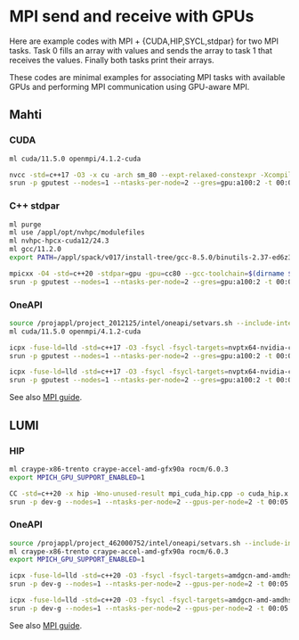 # MPI send and receive with GPUs

Here are example codes with MPI + {CUDA,HIP,SYCL,stdpar} for two MPI tasks.
Task 0 fills an array with values and sends the array to task 1 that receives the values.
Finally both tasks print their arrays.

These codes are minimal examples for associating MPI tasks with available GPUs and performing MPI communication using GPU-aware MPI.

## Mahti

### CUDA

```bash
ml cuda/11.5.0 openmpi/4.1.2-cuda

nvcc -std=c++17 -O3 -x cu -arch sm_80 --expt-relaxed-constexpr -Xcompiler "`mpicxx --showme:compile`" -lmpi mpi_cuda_hip.cpp -o cuda_hip.x
srun -p gputest --nodes=1 --ntasks-per-node=2 --gres=gpu:a100:2 -t 00:05:00 ./cuda_hip.x
```

### C++ stdpar

```bash
ml purge
ml use /appl/opt/nvhpc/modulefiles
ml nvhpc-hpcx-cuda12/24.3
ml gcc/11.2.0
export PATH=/appl/spack/v017/install-tree/gcc-8.5.0/binutils-2.37-ed6z3n/bin:$PATH

mpicxx -O4 -std=c++20 -stdpar=gpu -gpu=cc80 --gcc-toolchain=$(dirname $(which g++)) mpi_stdpar.cpp -o stdpar.x
srun -p gputest --nodes=1 --ntasks-per-node=2 --gres=gpu:a100:2 -t 00:05:00 ./stdpar.x
```

### OneAPI

```bash
source /projappl/project_2012125/intel/oneapi/setvars.sh --include-intel-llvm
ml cuda/11.5.0 openmpi/4.1.2-cuda

icpx -fuse-ld=lld -std=c++17 -O3 -fsycl -fsycl-targets=nvptx64-nvidia-cuda -Xsycl-target-backend=nvptx64-nvidia-cuda --cuda-gpu-arch=sm_80 `mpicxx --showme:compile` `mpixx --showme:link` mpi_sycl_usm.cpp -o sycl.x
srun -p gputest --nodes=1 --ntasks-per-node=2 --gres=gpu:a100:2 -t 00:05:00 ./sycl_usm.x

icpx -fuse-ld=lld -std=c++17 -O3 -fsycl -fsycl-targets=nvptx64-nvidia-cuda -Xsycl-target-backend=nvptx64-nvidia-cuda --cuda-gpu-arch=sm_80 `mpicxx --showme:compile` `mpicxx --showme:link` mpi_sycl_buf.cpp -o sycl_buf.x
srun -p gputest --nodes=1 --ntasks-per-node=2 --gres=gpu:a100:2 -t 00:05:00 ./sycl_buf.x
```

See also [MPI guide](https://developer.codeplay.com/products/oneapi/nvidia/2025.0.0/guides/MPI-guide).

## LUMI

### HIP

```bash
ml craype-x86-trento craype-accel-amd-gfx90a rocm/6.0.3
export MPICH_GPU_SUPPORT_ENABLED=1

CC -std=c++20 -x hip -Wno-unused-result mpi_cuda_hip.cpp -o cuda_hip.x
srun -p dev-g --nodes=1 --ntasks-per-node=2 --gpus-per-node=2 -t 00:05:00 ./cuda_hip.x
```

### OneAPI

```bash
source /projappl/project_462000752/intel/oneapi/setvars.sh --include-intel-llvm
ml craype-x86-trento craype-accel-amd-gfx90a rocm/6.0.3
export MPICH_GPU_SUPPORT_ENABLED=1

icpx -fuse-ld=lld -std=c++20 -O3 -fsycl -fsycl-targets=amdgcn-amd-amdhsa -Xsycl-target-backend=amdgcn-amd-amdhsa --offload-arch=gfx90a `CC --cray-print-opts=all` mpi_sycl_usm.cpp -o sycl_usm.x
srun -p dev-g --nodes=1 --ntasks-per-node=2 --gpus-per-node=2 -t 00:05:00 ./sycl_usm.x

icpx -fuse-ld=lld -std=c++20 -O3 -fsycl -fsycl-targets=amdgcn-amd-amdhsa -Xsycl-target-backend=amdgcn-amd-amdhsa --offload-arch=gfx90a `CC --cray-print-opts=all` mpi_sycl_buf.cpp -o sycl_buf.x
srun -p dev-g --nodes=1 --ntasks-per-node=2 --gpus-per-node=2 -t 00:05:00 ./sycl_buf.x
```

See also [MPI guide](https://developer.codeplay.com/products/oneapi/amd/2025.0.0/guides/MPI-guide).
